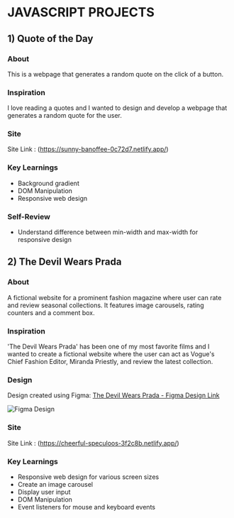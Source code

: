 
# JAVASCRIPT PROJECTS

## 1) Quote of the Day

### About 

This is a webpage that generates a random quote on the click of a button.

### Inspiration

I love reading a quotes and I wanted to design and develop a webpage that generates a random quote for the user.

### Site

Site Link : (https://sunny-banoffee-0c72d7.netlify.app/)

### Key Learnings

- Background gradient
- DOM Manipulation
- Responsive web design 

### Self-Review

- Understand difference between min-width and max-width for responsive design

## 2) The Devil Wears Prada

### About 

A fictional website for a prominent fashion magazine where user can rate and review seasonal collections. It features image carousels, rating counters and a comment box. 

### Inspiration

'The Devil Wears Prada' has been one of my most favorite films and I wanted to create a fictional website where the user can act as Vogue's Chief Fashion Editor, Miranda Priestly, and review the latest collection. 

### Design

Design created using Figma: [The Devil Wears Prada - Figma Design Link](https://www.figma.com/file/drx3FOVGqKSgaIqJdfPgeS/The-Devil-Wears-Prada?type=design&mode=design&t=Gbcf8YMI0XleOoxS-1)

![Figma Design](https://github.com/sbhatoye/Javascript-Projects/assets/121978043/a013880f-f95b-487a-9f18-7d019859aff8)

### Site

Site Link : (https://cheerful-speculoos-3f2c8b.netlify.app/)

### Key Learnings

- Responsive web design for various screen sizes
- Create an image carousel
- Display user input
- DOM Manipulation
- Event listeners for mouse and keyboard events
